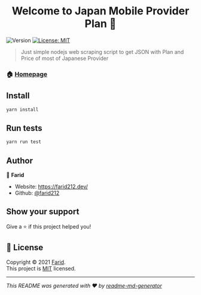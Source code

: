 <h1 align="center">Welcome to Japan Mobile Provider Plan 👋</h1>
<p>
  <img alt="Version" src="https://img.shields.io/badge/version-1.0.0-blue.svg?cacheSeconds=2592000" />
  <a href="na" target="_blank">
    <img alt="License: MIT" src="https://img.shields.io/badge/License-MIT-yellow.svg" />
  </a>
</p>

> Just simple nodejs web scraping script to get JSON with Plan and Price of most of Japanese Provider

### 🏠 [Homepage](na)

## Install

```sh
yarn install
```

## Run tests

```sh
yarn run test
```

## Author

👤 **Farid**

* Website: https://farid212.dev/
* Github: [@farid212](https://github.com/farid212)

## Show your support

Give a ⭐️ if this project helped you!

## 📝 License

Copyright © 2021 [Farid](https://github.com/farid212).<br />
This project is [MIT](na) licensed.

***
_This README was generated with ❤️ by [readme-md-generator](https://github.com/kefranabg/readme-md-generator)_
